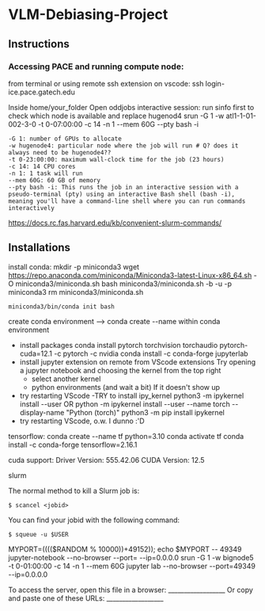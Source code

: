 # VLM-Debiasing-Project
## Instructions
### Accessing PACE and running compute node:
from terminal or using remote ssh extension on vscode:
    ssh login-ice.pace.gatech.edu

Inside home/your_folder
Open oddjobs interactive session: 
    run sinfo first to check which node is available and replace hugenod4
    srun -G 1 -w atl1-1-01-002-3-0 -t 0-07:00:00 -c 14 -n 1 --mem 60G --pty bash -i

    -G 1: number of GPUs to allocate
    -w hugenode4: particular node where the job will run # Q? does it always need to be hugenode4??
    -t 0-23:00:00: maximum wall-clock time for the job (23 hours)
    -c 14: 14 CPU cores
    -n 1: 1 task will run
    --mem 60G: 60 GB of memory
    --pty bash -i: This runs the job in an interactive session with a pseudo-terminal (pty) using an interactive Bash shell (bash -i), meaning you'll have a command-line shell where you can run commands interactively

https://docs.rc.fas.harvard.edu/kb/convenient-slurm-commands/


## Installations
install conda:
    mkdir -p miniconda3
    wget https://repo.anaconda.com/miniconda/Miniconda3-latest-Linux-x86_64.sh -O miniconda3/miniconda.sh
    bash miniconda3/miniconda.sh -b -u -p miniconda3
    rm miniconda3/miniconda.sh

    miniconda3/bin/conda init bash


create conda environment --> conda create --name 
within conda environment
- install packages
    conda install pytorch torchvision torchaudio pytorch-cuda=12.1 -c pytorch -c nvidia
    conda install -c conda-forge jupyterlab
- install jupyter extension on remote from VScode extensions
Try opening a jupyter notebook and choosing the kernel from the top right
    - select another kernel
    - python environments (and wait a bit)
If it doesn't show up
- try restarting VScode
-TRY to install ipy_kernel
    python3 -m ipykernel install --user OR python -m ipykernel install --user --name torch --display-name "Python (torch)"
    python3 -m pip install ipykernel
- try restarting VScode, o.w. I dunno :'D


tensorflow:
conda create --name tf python=3.10
conda activate tf
conda install -c conda-forge tensorflow=2.16.1

cuda support:
Driver Version: 555.42.06      CUDA Version: 12.5

slurm

The normal method to kill a Slurm job is:

    $ scancel <jobid>

You can find your jobid with the following command:

    $ squeue -u $USER


MYPORT=$(($(($RANDOM % 10000))+49152)); echo $MYPORT
-- 49349
 jupyter-notebook --no-browser --port=<MYPORT> --ip=0.0.0.0
srun -G 1 -w bignode5 -t 0-01:00:00 -c 14 -n 1 --mem 60G jupyter lab --no-browser --port=49349 --ip=0.0.0.0

To access the server, open this file in a browser:
        __________________
    Or copy and paste one of these URLs:
        __________________
